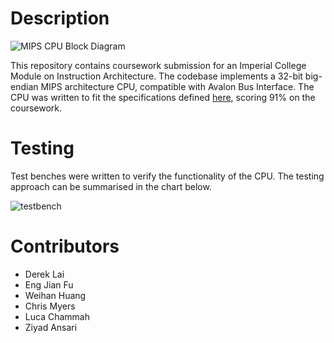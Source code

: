 # Description

![MIPS CPU Block Diagram](https://user-images.githubusercontent.com/71118461/194601943-08fd9166-19ea-4d4b-9fbc-97a0345780ba.jpg)

This repository contains coursework submission for an Imperial College Module on Instruction Architecture. The codebase implements a 32-bit big-endian MIPS architecture CPU, compatible with Avalon Bus Interface. The CPU was written to fit the specifications defined [here](https://github.com/m8pple/elec50010-2021-cpu-cw), scoring 91% on the coursework.

# Testing
Test benches were written to verify the functionality of the CPU. The testing approach can be summarised in the chart below.

![testbench](https://user-images.githubusercontent.com/71118461/194602003-fe6aa7ef-c6cf-4d32-95f3-64ac147e2279.png)

# Contributors
- Derek Lai
- Eng Jian Fu
- Weihan Huang
- Chris Myers
- Luca Chammah
- Ziyad Ansari
